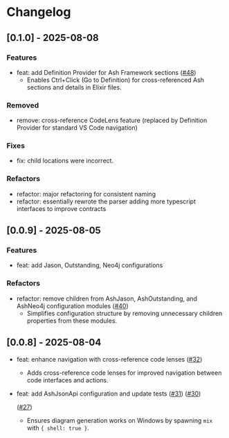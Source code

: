 # Changelog

## [0.1.0] - 2025-08-08

### Features

- feat: add Definition Provider for Ash Framework sections
  ([#48](https://github.com/ketupia/ash-studio-vscode-extension/pull/48))
  - Enables Ctrl+Click (Go to Definition) for cross-referenced Ash sections and details in Elixir
    files.

### Removed

- remove: cross-reference CodeLens feature (replaced by Definition Provider for standard VS Code
  navigation)

### Fixes

- fix: child locations were incorrect.

### Refactors

- refactor: major refactoring for consistent naming
- refactor: essentially rewrote the parser adding more typescript interfaces to improve contracts

## [0.0.9] - 2025-08-05

### Features

- feat: add Jason, Outstanding, Neo4j configurations

### Refactors

- refactor: remove children from AshJason, AshOutstanding, and AshNeo4j configuration modules
  ([#40](https://github.com/ketupia/ash-studio-vscode-extension/pull/40))
  - Simplifies configuration structure by removing unnecessary children properties from these
    modules.

## [0.0.8] - 2025-08-04

- feat: enhance navigation with cross-reference code lenses
  ([#32](https://github.com/ketupia/ash-studio-vscode-extension/pull/32))
  - Adds cross-reference code lenses for improved navigation between code interfaces and actions.
- feat: add AshJsonApi configuration and update tests
  ([#31](https://github.com/ketupia/ash-studio-vscode-extension/pull/31))
  ([#30](https://github.com/ketupia/ash-studio-vscode-extension/pull/30))

  ([#27](https://github.com/ketupia/ash-studio-vscode-extension/pull/27))
  - Ensures diagram generation works on Windows by spawning `mix` with `{ shell: true }`.
